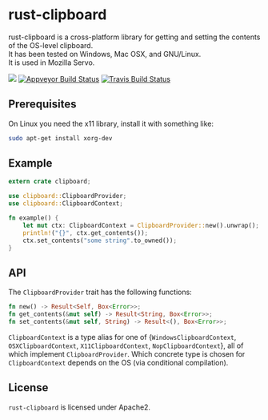 # rust-clipboard

rust-clipboard is a cross-platform library for getting and setting the contents of the OS-level clipboard.  
It has been tested on Windows, Mac OSX, and GNU/Linux.  
It is used in Mozilla Servo.

[![](http://meritbadge.herokuapp.com/clipboard)](https://crates.io/crates/clipboard)
[![Appveyor Build Status](https://ci.appveyor.com/api/projects/status/github/aweinstock314/rust-clipboard)](https://ci.appveyor.com/project/aweinstock314/rust-clipboard)
[![Travis Build Status](https://travis-ci.org/aweinstock314/rust-clipboard.svg?branch=master)](https://travis-ci.org/aweinstock314/rust-clipboard)

## Prerequisites

On Linux you need the x11 library, install it with something like:

```bash
sudo apt-get install xorg-dev
```

## Example

```rust
extern crate clipboard;

use clipboard::ClipboardProvider;
use clipboard::ClipboardContext;

fn example() {
    let mut ctx: ClipboardContext = ClipboardProvider::new().unwrap();
    println!("{}", ctx.get_contents());
    ctx.set_contents("some string".to_owned());
}
```

## API

The `ClipboardProvider` trait has the following functions:

```rust
fn new() -> Result<Self, Box<Error>>;
fn get_contents(&mut self) -> Result<String, Box<Error>>;
fn set_contents(&mut self, String) -> Result<(), Box<Error>>;
```

`ClipboardContext` is a type alias for one of {`WindowsClipboardContext`, `OSXClipboardContext`, `X11ClipboardContext`, `NopClipboardContext`}, all of which implement `ClipboardProvider`. Which concrete type is chosen for `ClipboardContext` depends on the OS (via conditional compilation).

## License

`rust-clipboard` is licensed under Apache2.

